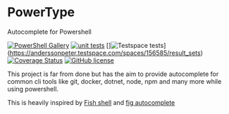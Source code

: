 # PowerType
Autocomplete for Powershell

[![PowerShell Gallery](https://img.shields.io/powershellgallery/v/powertype)](https://www.powershellgallery.com/packages/PowerType)
[![unit tests](https://github.com/AnderssonPeter/PowerType/actions/workflows/test.yml/badge.svg?event=push)](https://github.com/AnderssonPeter/PowerType/actions/workflows/test.yml)
[]![Testspace tests](https://img.shields.io/testspace/tests/AnderssonPeter/PowerType/main)](https://anderssonpeter.testspace.com/spaces/156585/result_sets)
[![Coverage Status](https://coveralls.io/repos/github/AnderssonPeter/PowerType/badge.svg)](https://coveralls.io/github/AnderssonPeter/PowerType)
[![GitHub license](https://img.shields.io/badge/license-MIT-blue.svg)](https://github.com/AnderssonPeter/PowerType/blob/main/LICENSE.md)

This project is far from done but has the aim to provide autocomplete for common cli tools like git, docker, dotnet, node, npm and many more while using powershell. 

This is heavily inspired by [Fish shell](https://fishshell.com/) and [fig autocomplete](https://github.com/withfig/autocomplete)
